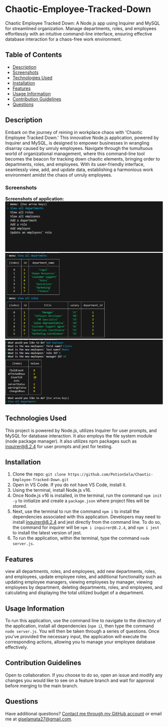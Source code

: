 # Chaotic-Employee-Tracked-Down
Chaotic Employee Tracked Down: A Node.js app using Inquirer and MySQL for streamlined organization. Manage departments, roles, and employees effortlessly with an intuitive command-line interface, ensuring effective database interaction for a chaos-free work environment.


## Table of Contents
- [Description](#description)
- [Screenshots](#screenshots)
- [Technologies Used](#technologies-used)
- [Installation](#installation)
- [Features](#features)
- [Usage Information](#usage-information)
- [Contribution Guidelines](#contribution-guidelines)
- [Questions](#questions)


## Description
Embark on the journey of reining in workplace chaos with 'Chaotic Employee Tracked Down.' This innovative Node.js application, powered by Inquirer and MySQL, is designed to empower businesses in wrangling disarray caused by unruly employees. Navigate through the tumultuous world of organizational management, where this command-line tool becomes the beacon for tracking down chaotic elements, bringing order to departments, roles, and employees. With its user-friendly interface, seamlessly view, add, and update data, establishing a harmonious work environment amidst the chaos of unruly employees.


### Screenshots
**Screenshots of application:**
![example-1](./assets/images/example1.png)
![example-2](./assets/images/example2.png)
![example-3](./assets/images/example3.png)


## Technologies Used
This project is powered by Node.js, utilizes Inquirer for user prompts, and MySQL for database interaction. It also employs the file system module (node package manager). It also utilizes npm packages such as inquirer@8.2.4 for user prompts and jest for testing.


## Installation
1. Clone the repo: `git clone https://github.com/PotionSela/Chaotic-Employee-Tracked-Down.git`
2. Open in VS Code. If you do not have VS Code, install it.
3. Using the terminal, install Node.js v16.
4. Once Node.js v16 is installed, in the terminal, run the command `npm init -y` to initialize and create a `package.json` where project files will be stored.
5. Next, use the terminal to run the command `npm i` to install the dependencies associated with this application. Developers may need to install inquirer@8.2.4 and jest directly from the command line. To do so, the command for inquirer will be `npm i inquirer@8.2.4`, and `npm i jest` to install the latest version of jest.
6. To run the application, within the terminal, type the command `node server.js`.


## Features
view all departments, roles, and employees, add new departments, roles, and employees, update employee roles, and additional functionality such as updating employee managers, viewing employees by manager, viewing employees by department, deleting departments, roles, and employees, and calculating and displaying the total utilized budget of a department.


## Usage Information
To run this application, use the command line to navigate to the directory of the application, install all dependencies (`npm i`), then type the command `node server.js`. You will then be taken through a series of questions. Once you've provided the necessary input, the application will execute the corresponding actions, allowing you to manage your employee database effectively.


## Contribution Guidelines
Open to collaboration. If you choose to do so, open an issue and modify any changes you would like to see on a feature branch and wait for approval before merging to the main branch.


## Questions
Have additional questions? [Contact me through my GitHub account](https://github.com/PotionSela) or email me at giselamata27@gmail.com.